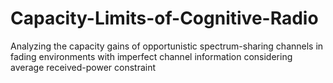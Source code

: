 # Capacity-Limits-of-Cognitive-Radio
Analyzing the capacity gains of opportunistic spectrum-sharing channels in fading environments with imperfect channel information considering average received-power constraint
